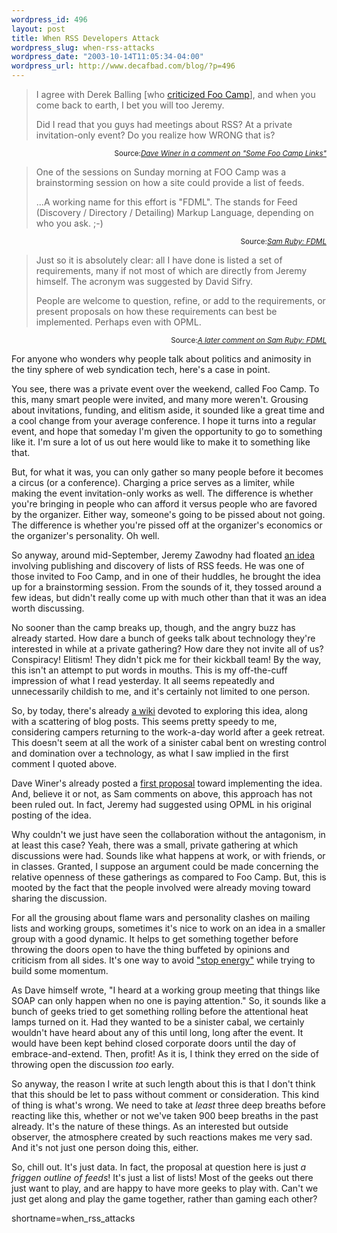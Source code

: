 ```yaml
--- 
wordpress_id: 496
layout: post
title: When RSS Developers Attack
wordpress_slug: when-rss-attacks
wordpress_date: "2003-10-14T11:05:34-04:00"
wordpress_url: http://www.decafbad.com/blog/?p=496
---
```

<blockquote cite="http://jeremy.zawodny.com/blog/archives/001007.html">
<p>I agree with Derek Balling [who <a href="http://www.megacity.org/blog/archives/001122.php">criticized Foo Camp</a>], and when you come back to earth, I bet you will too Jeremy.</p>
<p>Did I read that you guys had meetings about RSS? At a private invitation-only event? Do you realize how WRONG that is?</p>
</blockquote>
<div class="credit" align="right"><small>Source:<cite><a href="http://jeremy.zawodny.com/blog/archives/001007.html">Dave Winer in a comment on "Some Foo Camp Links"</a></cite></small></div>

<blockquote cite="http://www.intertwingly.net/blog/1611.html">
<p>One of the sessions on Sunday morning at FOO Camp was a brainstorming session on how a site could provide a list of feeds.</p>
<p>...A working name for this effort is "FDML".  The stands for Feed (Discovery / Directory / Detailing) Markup Language, depending on who you ask. ;-)</p>
</blockquote>
<div class="credit" align="right"><small>Source:<cite><a href="http://www.intertwingly.net/blog/1611.html">Sam Ruby: FDML</a></cite></small></div>

<blockquote cite="http://www.intertwingly.net/blog/1611.html#c1066129228">
<p>Just so it is absolutely clear: all I have done is listed a set of requirements, many if not most of which are directly from Jeremy himself.  The acronym was suggested by David Sifry.</p>
<p>People are welcome to question, refine, or add to the requirements, or present proposals on how these requirements can best be implemented.  Perhaps even with OPML.</p>
</blockquote>
<div class="credit" align="right"><small>Source:<cite><a href="http://www.intertwingly.net/blog/1611.html#c1066129228">A later comment on Sam Ruby: FDML</a></cite></small></div>

<p>
For anyone who wonders why people talk about politics and animosity in
the tiny sphere of web syndication tech, here's a case in point.
</p>

<p>
You see, there was a private event over the weekend, called Foo Camp.
To this, many smart people were invited, and many more weren't.
Grousing about invitations, funding, and elitism aside, it sounded
like a great time and a cool change from your average conference.  I
hope it turns into a regular event, and hope that someday I'm given
the opportunity to go to something like it.  I'm sure a lot of us
out here would like to make it to something like that.
</p>

<p>
But, for what it was, you can only gather so many people before it
becomes a circus (or a conference).  Charging a price serves as a
limiter, while making the event invitation-only works as well.  The
difference is whether you're bringing in people who can afford it
versus people who are favored by the organizer.  Either way, someone's
going to be pissed about not going.  The difference is whether you're
pissed off at the organizer's economics or the organizer's
personality.  Oh well.
</p>

<p>
So anyway, around mid-September, Jeremy Zawodny had floated
<a href="http://jeremy.zawodny.com/blog/archives/000967.html">an idea</a>
involving publishing and discovery of lists of RSS feeds.
He was one of those invited to Foo Camp, and in one of their
huddles, he brought the idea up for a brainstorming session.
From the sounds of it, they tossed around a few ideas, but
didn't really come up with much other than that it was an idea
worth discussing.
</p>

<p>
No sooner than the camp breaks up, though, and the angry buzz
has already started.  How dare a bunch of geeks talk about
technology they're interested in while at a private gathering?
How dare they not invite all of us?  Conspiracy!  Elitism!
They didn't pick me for their kickball team!  By the way,
this isn't an attempt to put words in mouths.  This is my
off-the-cuff impression of what I read yesterday.  It all
seems repeatedly and unnecessarily childish to me, and it's
certainly not limited to one person.
</p>

<p>
So, by today, there's already
<a href="http://www.intertwingly.net/wiki/fdml/FrontPage">a wiki</a>
devoted to exploring this idea, along with a scattering of blog
posts. This seems pretty speedy to me,
considering campers returning to the work-a-day world after
a geek retreat.  This doesn't seem at all the work of a sinister
cabal bent on wresting control and domination over a technology,
as what I saw implied in the first comment I quoted above.
</p>

<p>
Dave Winer's already posted a
<a href="http://blogs.law.harvard.edu/tech/myPublicFeedsOpml">first proposal</a>
toward implementing the idea.  And, believe it or not, as Sam comments
on above, this approach has not been ruled out.  In fact,
Jeremy had suggested using OPML in his original posting of the idea.
</p>

<p>
Why couldn't we just have seen the collaboration without the
antagonism, in at least this case?  Yeah, there was a small, private
gathering at which discussions were had.  Sounds like what happens at
work, or with friends, or in classes.  Granted, I suppose an argument
could be made concerning the relative openness of these gatherings as
compared to Foo Camp.  But, this is mooted by the fact that the
people involved were already moving toward sharing the discussion.
</p>

<p>
For all the grousing about flame wars and personality clashes on
mailing lists and working groups, sometimes it's nice to work on an
idea in a smaller group with a good dynamic.  It helps to get
something together before throwing the doors open to have the thing
buffeted by opinions and criticism from all sides.  It's one way to
avoid <a href="http://www.userland.com/whatIsStopEnergy">"stop
energy"</a> while trying to build some momentum.
</p>

<p>
As Dave himself wrote, "I heard at a working group meeting that things
like SOAP can only happen when no one is paying attention."  So, it
sounds like a bunch of geeks tried to get something rolling before the
attentional heat lamps turned on it.  Had they wanted to be a sinister
cabal, we certainly wouldn't have heard about any of this until long,
long after the event.  It would have been kept behind closed corporate
doors until the day of embrace-and-extend.  Then, profit!  As it is, I
think they erred on the side of throwing open the discussion
<i>too</i> early.
</p>

<p>
So anyway, the reason I write at such length about this is that I
don't think that this should be let to pass without comment or
consideration.  This kind of thing is what's wrong.  We need to take
at <i>least</i> three deep breaths before reacting like this, whether
or not we've taken 900 beep breaths in the past already.  It's the
nature of these things.  As an interested but outside observer, the
atmosphere created by such reactions makes me very sad.  And it's not
just one person doing this, either.
</p>

<p>
So, chill out.  It's just data.  In fact, the proposal at question
here is just <i>a friggen outline of feeds</i>!  It's just a list of
lists!  Most of the geeks out there just want to play, and are happy
to have more geeks to play with.  Can't we just get along and play the
game together, rather than gaming each other?
</p>
<!--more-->
shortname=when_rss_attacks
